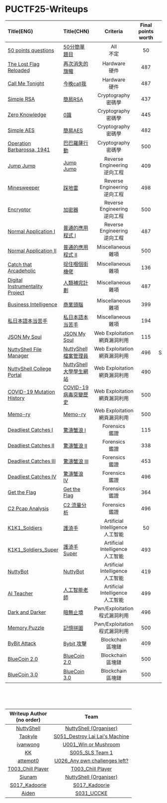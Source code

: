# PUCTF25-Writeups

|Title(ENG)|Title(CHN)|Criteria|Final points worth|Writeup Author|
|:------------|:------------|:------:|:------:|:------:|
|[50 points questions](https://nuttyshell.notion.site/Guide-of-Beginner-Challenges-1ccd5c0f2b068034b994d631712f4dc0)|[50分簡單題目](https://nuttyshell.notion.site/Guide-of-Beginner-Challenges-1ccd5c0f2b068034b994d631712f4dc0)|All<br>不定|50|NuttyShell|
|[The Lost Flag Reloaded](https://github.com/TaokyleYT/PUCTF25-The_Lost_Flag_Reloaded-Writeup)|[再次消失的旗幟](https://github.com/TaokyleYT/PUCTF25-The_Lost_Flag_Reloaded-Writeup)|Hardware<br>硬件|487|Taokyle|
|[Call Me Tonight](https://hackmd.io/@ivanwong13768/PUCTF25_writeup#Call-Me-Tonight-8-solves)|[今晚call我](https://hackmd.io/@ivanwong13768/PUCTF25_writeup#Call-Me-Tonight-8-solves)|Hardware<br>硬件|487|ivanwong|
|[Simple RSA](https://qslg154.github.io/posts/puctf25/#simple-rsa)|[簡易RSA](https://qslg154.github.io/posts/puctf25/#simple-rsa)|Cryptography<br>密碼學|437|KK|
|[Zero Knowledge](https://qslg154.github.io/posts/puctf25/#zero-knowledge)|[0識](https://qslg154.github.io/posts/puctf25/#zero-knowledge)|Cryptography<br>密碼學|445|KK|
|[Simple AES](https://qslg154.github.io/posts/puctf25/#simple-aes)|[簡易AES](https://qslg154.github.io/posts/puctf25/#simple-aes)|Cryptography<br>密碼學|482|KK|
|[Operation Barbarossa, 1941](https://github.com/TaokyleYT/PUCTF25-Operation_Barbarossa_1941-Writeup)|[巴巴羅薩行動](https://github.com/TaokyleYT/PUCTF25-Operation_Barbarossa_1941-Writeup)|Cryptography<br>密碼學|500|Taokyle|
|[Jump Jump](https://github.com/TaokyleYT/PUCTF25-Jump_Jump-Writeup)|[Jump Jump](https://github.com/TaokyleYT/PUCTF25-Jump_Jump-Writeup)|Reverse Engineering<br>逆向工程|409|Taokyle|
|[Minesweeper](https://github.com/TaokyleYT/PUCTF25-Minesweeper-Writeup)|[踩地雷](https://github.com/TaokyleYT/PUCTF25-Minesweeper-Writeup)|Reverse Engineering<br>逆向工程|498|Taokyle|
|[Encryptor](https://hackmd.io/Re9PeokSQjKoa1nu36LSZg#Encryptor-1-solve)|[加密器](https://hackmd.io/Re9PeokSQjKoa1nu36LSZg#Encryptor-1-solve)|Reverse Engineering<br>逆向工程|500|attempt0|
|[Normal Application I](https://github.com/ryanlaw123/puctf25/blob/main/Reverse%20Engineering/Normal%20Application%20I.md#normal-application-i)|[普通的應用程式 I](https://github.com/ryanlaw123/puctf25/blob/main/Reverse%20Engineering/Normal%20Application%20I.md#normal-application-i)|Reverse Engineering<br>逆向工程|487|T003_Chill Player|
|[Normal Application II](https://github.com/ryanlaw123/puctf25/blob/main/Miscellaneous/Normal%20Application%20II.md#normal-application-ii)|[普通的應用程式 II](https://github.com/ryanlaw123/puctf25/blob/main/Miscellaneous/Normal%20Application%20II.md#normal-application-ii)|Miscellaneous<br>雜項|500|T003_Chill Player|
|[Catch that Arcadeholic](https://github.com/TaokyleYT/PUCTF25-Catch_that_Arcadeholic-Writeup)|[捉住嗰個街機佬](https://github.com/TaokyleYT/PUCTF25-Catch_that_Arcadeholic-Writeup)|Miscellaneous<br>雜項|136|Taokyle|
|[Digital Instrumentality Project](https://github.com/TaokyleYT/PUCTF25-Digital_Instrumentality_Project-Writeup)|[人類補完計劃](https://github.com/TaokyleYT/PUCTF25-Digital_Instrumentality_Project-Writeup)|Miscellaneous<br>雜項|487|Taokyle|
|[Business Intelligence](https://github.com/ryanlaw123/puctf25/blob/main/Miscellaneous/Business%20Intelligence.md)|[商業頭腦](https://github.com/ryanlaw123/puctf25/blob/main/Miscellaneous/Business%20Intelligence.md)|Miscellaneous<br>雜項|399|T003_Chill Player|
|[私日本語本当苦手](https://github.com/ryanlaw123/puctf25/blob/main/Miscellaneous/私日本語本当苦手.md)|[私日本語本当苦手](https://github.com/ryanlaw123/puctf25/blob/main/Miscellaneous/私日本語本当苦手.md)|Miscellaneous<br>雜項|194|T003_Chill Player|
|[JSON My Soul](https://siunam321.github.io/ctf/PUCTF-2025/web/JSON-My-Soul/)|[JSON My Soul](https://siunam321.github.io/ctf/PUCTF-2025/web/JSON-My-Soul/)|Web Exploitation<br>網頁漏洞利用|115|Siunam|
|[NuttyShell File Manager](https://qiita.com/tournip/items/90da8ff66d2113c08ce8)|[NuttyShell 檔案管理員](https://qiita.com/tournip/items/90da8ff66d2113c08ce8)|Web Exploitation<br>網頁漏洞利用|496|S017_Kadoorie|
|[NuttyShell College Portal](https://hackmd.io/@YMD/SJBSCbZ1lg#NuttyShell-College-Portal)|[NuttyShell 大學學生網站](https://hackmd.io/@YMD/SJBSCbZ1lg#NuttyShell-College-Portal)|Web Exploitation<br>網頁漏洞利用|490|YMD|
|[COVID-19 Mutation History](https://siunam321.github.io/ctf/PUCTF-2025/web/COVID-19-Mutation-History/)|[COVID-19 病毒突變歷史](https://siunam321.github.io/ctf/PUCTF-2025/web/COVID-19-Mutation-History/)|Web Exploitation<br>網頁漏洞利用|500|Siunam|
|[Memo-ry](https://siunam321.github.io/ctf/PUCTF-2025/web/Memo-ry/)|[Memo-ry](https://siunam321.github.io/ctf/PUCTF-2025/web/Memo-ry/)|Web Exploitation<br>網頁漏洞利用|500|Siunam|
|[Deadliest Catches I](https://github.com/ryanlaw123/puctf25/tree/main/Forensics/Deadliest%20Catch%20I.md)|[驚濤蟹浪 I](https://github.com/ryanlaw123/puctf25/tree/main/Forensics/Deadliest%20Catch%20I.md)|Forensics<br>鑑證|115|T003_Chill Player|
|[Deadliest Catches II](https://github.com/ryanlaw123/puctf25/tree/main/Forensics/Deadliest%20Catch%20II.md)|[驚濤蟹浪 II](https://github.com/ryanlaw123/puctf25/tree/main/Forensics/Deadliest%20Catch%20I.md)|Forensics<br>鑑證|338|T003_Chill Player|
|[Deadliest Catches III](https://github.com/ryanlaw123/puctf25/tree/main/Forensics/Deadliest%20Catch%20III.md)|[驚濤蟹浪 III](https://github.com/ryanlaw123/puctf25/tree/main/Forensics/Deadliest%20Catch%20III.md)|Forensics<br>鑑證|453|T003_Chill Player|
|[Deadliest Catches IV](https://hackmd.io/@ivanwong13768/PUCTF25_writeup#Deadliest-Catch-IV-5-solves)|[驚濤蟹浪 IV](https://hackmd.io/@ivanwong13768/PUCTF25_writeup#Deadliest-Catch-IV-5-solves)|Forensics<br>鑑證|496|ivanwong|
|[Get the Flag](https://github.com/ryanlaw123/puctf25/tree/main/Forensics/Get%20the%20Flag.md)|[Get the Flag](https://github.com/ryanlaw123/puctf25/tree/main/Forensics/Get%20the%20Flag.md)|Forensics<br>鑑證|364|T003_Chill Player|
|[C2 Pcap Analysis](https://hackmd.io/@ivanwong13768/PUCTF25_writeup#C2-Pcap-Analysis-5-solves)|[C2 流量分析](https://hackmd.io/@ivanwong13768/PUCTF25_writeup#C2-Pcap-Analysis-5-solves)|Forensics<br>鑑證|496|ivanwong|
|[K1K1_Soldiers](https://github.com/TaokyleYT/PUCTF25-K1K1_Soldiers-Writeup)|[護渏手](https://github.com/TaokyleYT/PUCTF25-K1K1_Soldiers-Writeup)|Artificial Intelligence<br>人工智能|50|Taokyle|
|[K1K1_Soldiers_Super](https://hackmd.io/@ivanwong13768/PUCTF25_writeup#K1K1_Soldiers-Super-6-solves)|[護渏手 Super](https://hackmd.io/@ivanwong13768/PUCTF25_writeup#K1K1_Soldiers-Super-6-solves)|Artificial Intelligence<br>人工智能|493|ivanwong|
|[NuttyBot](https://hackmd.io/@YMD/SJBSCbZ1lg#NuttyBot)|[NuttyBot](https://hackmd.io/@YMD/SJBSCbZ1lg#NuttyBot)|Artificial Intelligence<br>人工智能|419|YMD|
|[AI Teacher](https://hackmd.io/@ivanwong13768/PUCTF25_writeup#AI-Teacher-3-solves)|[人工智能老師](https://hackmd.io/@ivanwong13768/PUCTF25_writeup#AI-Teacher-3-solves)|Artificial Intelligence<br>人工智能|499|ivanwong|
|[Dark and Darker](https://github.com/SleepingDragon22/nuttyshell-ctf-25-writeup/blob/master/darker.md)|[暗無止境](https://github.com/SleepingDragon22/nuttyshell-ctf-25-writeup/blob/master/darker.md)|Pwn/Exploitation<br>程式漏洞利用|496|Aiden|
|[Memory Puzzle](https://hackmd.io/Re9PeokSQjKoa1nu36LSZg#Memory-Puzzle-2-solves)|[記憶拼圖](https://hackmd.io/Re9PeokSQjKoa1nu36LSZg#Memory-Puzzle-2-solves)|Pwn/Exploitation<br>程式漏洞利用|500|attempt0|
|[ByBit Attack](https://github.com/ryanlaw123/puctf25/blob/main/Blockchain/Bybit%20Attack.md#bybit-attack)|[Bybit 攻擊](https://github.com/ryanlaw123/puctf25/blob/main/Blockchain/Bybit%20Attack.md#bybit-attack)|Blockchain<br>區塊鏈|409|T003_Chill Player|
|[BlueCoin 2.0](https://hackmd.io/@YMD/SJBSCbZ1lg#BlueCoin-20)|[BlueCoin 2.0](https://hackmd.io/@YMD/SJBSCbZ1lg#BlueCoin-20)|Blockchain<br>區塊鏈|500|YMD|
|[BlueCoin 3.0](https://hackmd.io/Re9PeokSQjKoa1nu36LSZg#BlueCoin-30-5-solves)|[BlueCoin 3.0](https://hackmd.io/Re9PeokSQjKoa1nu36LSZg#BlueCoin-30-5-solves)|Blockchain<br>區塊鏈|500|attempt0|

<br><br><br>

|Writeup Author<br>(no order)|Team|
|:-----------------------:|:--:|
|[NuttyShell](https://nuttyshell.notion.site/Guide-of-Beginner-Challenges-1ccd5c0f2b068034b994d631712f4dc0) | [NuttyShell (Organiser)](https://polyuctf.com)|
|[Taokyle](https://github.com/TaokyleYT?tab=repositories&q=PUCTF25&type=&language=&sort=) | [S051_Destroy Lai Lai's Machine](https://ctf.polyuctf.com/users/112)|
|[ivanwong](https://hackmd.io/@ivanwong13768/PUCTF25_writeup) | [U001_Win or Mushroom](https://ctf.polyuctf.com/users/8)|
|[KK](https://qslg154.github.io/posts/puctf25/) | [S005_SLS Team 1](https://ctf.polyuctf.com/users/21)|
|[attempt0](https://hackmd.io/Re9PeokSQjKoa1nu36LSZg) | [U026_Any pwn challenges left?](https://ctf.polyuctf.com/users/83)|
|[T003_Chill Player](https://github.com/ryanlaw123/puctf25/) | [T003_Chill Player](https://ctf.polyuctf.com/users/19)|
|[Siunam](https://siunam321.github.io/ctf/PUCTF-2025/) | [NuttyShell (Organiser)](https://polyuctf.com)|
|[S017_Kadoorie](https://qiita.com/tournip/items/90da8ff66d2113c08ce8) | [S017_Kadoorie](https://ctf.polyuctf.com/users/44)|
|[Aiden](https://github.com/SleepingDragon22/nuttyshell-ctf-25-writeup) | [S031_UCCKE](https://ctf.polyuctf.com/users/75)|

